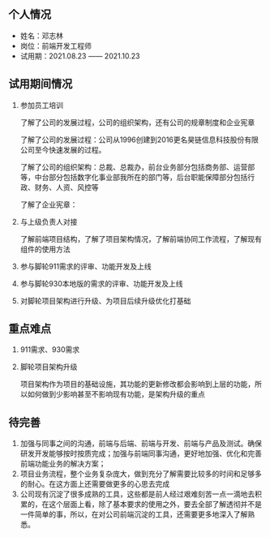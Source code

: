 

## 个人情况
  - 姓名：邓志林
  - 岗位：前端开发工程师
  - 试用期：2021.08.23 —— 2021.10.23

## 试用期间情况
  1. 参加员工培训

     了解了公司的发展过程，公司的组织架构，还有公司的规章制度和企业宪章

     了解了公司的发展过程：公司从1996创建到2016更名昊链信息科技股份有限公司至今快速发展的过程。

     了解了公司的组织架构：总裁、总裁办，前台业务部分包括商务部、运营部等，中台部分包括数字化事业部我所在的部门等，后台职能保障部分包括行政、财务、人资、风控等

     了解了企业宪章：

  2. 与上级负责人对接

     了解前端项目结构，了解了项目架构情况，了解前端协同工作流程，了解现有组件的使用方法

  3. 参与脚轮911需求的评审、功能开发及上线

  4. 参与脚轮930本地版的需求的评审、功能开发及上线

  5. 对脚轮项目架构进行升级、为项目后续升级优化打基础

## 重点难点

1. 911需求、930需求

2. 脚轮项目架构升级

   项目架构作为项目的基础设施，其功能的更新修改都会影响到上层的功能，所以如何做到少影响甚至不影响现有功能，是架构升级的重点

## 待完善

1. 加强与同事之间的沟通，前端与后端、前端与开发、前端与产品及测试。确保研发开发能够按时按质完成；加强与前端同事沟通，更好地加强、优化和完善前端功能业务的解决方案；
2. 项目业务流程，整个业务复杂庞大，做到充分了解需要比较多的时间和足够多的耐心。在这方面上还需要做更多的心思去完成
3. 公司现有沉淀了很多成熟的工具，这些都是前人经过艰难刻苦一点一滴地去积累的，在这个层面上看，除了基本要求的使用之外，要去全部了解透彻并不是一件简单的事，所以，在对公司前端沉淀的工具，还需要更多地深入了解熟悉。

